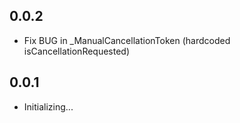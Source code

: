 ## 0.0.2

* Fix BUG in _ManualCancellationToken (hardcoded isCancellationRequested)

## 0.0.1

* Initializing...
